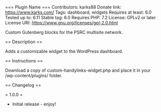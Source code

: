 === Plugin Name ===
Contributors: karks88
Donate link: https://www.karks.com/
Tags: dashboard, widgets
Requires at least: 6.0
Tested up to: 6.11
Stable tag: 6.0
Requires PHP: 7.2
License: GPLv2 or later
License URI: https://www.gnu.org/licenses/gpl-2.0.html

Custom Gutenberg blocks for the PSRC multisite network.

== Description ==

Adds a customizable widget to the WordPress dashboard.

== Instructions ==

Download a copy of custom-handylinks-widget.php and place it in your /wp-content/plugins/ folder.

== Changelog ==

= 1.0.0 =
* Initial release - enjoy!